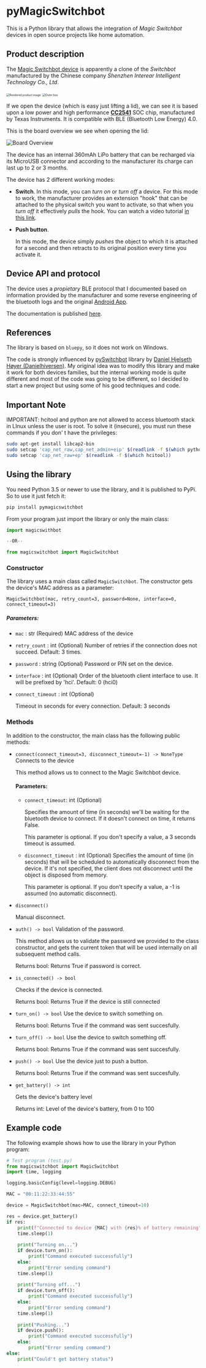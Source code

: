 # pyMagicSwitchbot


This is a Python library that allows the integration of *Magic Switchbot* devices in open source projects like home automation.

## Product description

The [Magic Switchbot device](https://www.interear.com/smart-products/magic-bluetooth-switchbot.html) is apparently a clone of the *Switchbot* manufactured by the Chinese company *Shenzhen Interear Intelligent Technology Co., Ltd*.

<img src="img/render.jpg" alt="Rendered product image" style="zoom:50%;" />

<img src="img/box.jpg" alt="Outer box" style="zoom:50%;" />

If we open the device (which is easy just lifting a lid), we can see it is based upon a low power and high performance [**CC2541**](https://www.ti.com/product/CC2541) SOC chip, manufactured by Texas Instruments. It is compatible with BLE (Bluetooth Low Energy) 4.0.

This is the board overview we see when opening the lid:

![Board Overview](img/board.jpg)

The device has an internal 360mAh LiPo battery that can be recharged via its MicroUSB connector and according to the manufacturer its charge can last up to 2 or 3 months.

The device has 2 different working modes:

* **Switch**.
  In this mode, you can *turn on* or *turn off* a device. For this mode to work, the manufacturer provides an extension "hook" that can be attached to the physical switch you want to activate, so that when you *turn off* it effectively *pulls* the hook. You can watch a video tutorial [in this link](https://cloud.video.alibaba.com/play/u/2153292369/p/1/e/6/t/1/d/hd/278038162598.mp4).

* **Push button**.

  In this mode, the device simply *pushes* the object to which it is attached for a second and then retracts to its original position every time you activate it.



## Device API and protocol

The device uses a *propietary* BLE protocol that I documented based on information provided by the manufacturer and some reverse engineering of the bluetooth logs and the original [Android App](https://play.google.com/store/apps/details?id=com.runChina.moLiKaiGuan&hl=es&gl=US).

The documentation is published [here](doc/MagicSwitchBot_API.md).

## References

The library is based on `bluepy`, so it does not work on Windows.

The code is strongly influenced by [pySwitchbot](https://github.com/Danielhiversen/pySwitchbot) library by [Daniel Hjelseth Høyer (Danielhiversen)](https://github.com/Danielhiversen). My original idea was to modify this library and make it work for both devices families, but the internal working mode is quite different and most of the code was going to be different, so I decided to start a new project but using some of his good techniques and code.

## Important Note

IMPORTANT: hcitool and python are not allowed to access bluetooth stack in LInux unless the user is root.
To solve it (insecure), you must run these commands if you don' t have the privileges:          

```bash
sudo apt-get install libcap2-bin
sudo setcap 'cap_net_raw,cap_net_admin+eip' $(readlink -f $(which python3))
sudo setcap 'cap_net_raw+ep' $(readlink -f $(which hcitool))
```
## Using the library

You need Python 3.5 or newer to use the library, and it is published to PyPi. So to use it just fetch it:

```bash
pip install pymagicswitchbot
```

From your program just import the library or only the main class:

```python
import magicswithbot

--OR--

from magicswitchbot import MagicSwitchbot
```

### Constructor

The library uses a main class called `MagicSwitchbot`. The constructor gets the device's MAC address as a parameter:

`MagicSwitchbot(mac, retry_count=3, password=None, interface=0, connect_timeout=3)`

##### Parameters:
* `mac` : str (Required)
  MAC address of the device
  
* `retry_count` : int (Optional)
  Number of retries if the connection does not succeed. Default: 3 times.
  
* `password` : string (Optional)
  Password or PIN set on the device.
  
* `interface` : int (Optional)
  Order of the bluetooth client interface to use. It will be prefixed by 'hci'. Default: 0 (hci0)
  
* `connect_timeout` : int (Optional)
  
  Timeout in seconds for every connection. Default: 3 seconds

### Methods

In addition to the constructor, the main class has the following public methods:

* `connect(connect_timeout=3, disconnect_timeout=-1) ‑> NoneType`
Connects to the device
  
  This method allows us to connect to the Magic Switchbot device.
  
  #### Parameters:
  
  * `connect_timeout`: int (Optional)
  
    Specifies the amount of time (in seconds) we'll be waiting for the bluetooth device to connect. If it doesn't connect on time, it returns False.
  
    This parameter is optional. If you don't specify a value, a 3 seconds timeout is assumed.
  
  * `disconnect_timeout` : int (Optional)
    Specifies the amount of time (in seconds) that will be scheduled to automatically disconnect from the device. If it's not specified, the client does not disconnect until the object is disposed from memory.
    
    This parameter is optional. If you don't specify a value, a -1 is assumed (no automatic disconnect).
  
* `disconnect()`

  Manual disconnect.
  
* `auth() ‑> bool`
Validation of the password.
  
  This method allows us to validate the password we provided to the class constructor, and gets the current token that will be used internally on all subsequent method calls.
  
  Returns bool: Returns True if password is correct.
  
* `is_connected() ‑> bool`

  Checks if the device is connected.

  Returns bool: Returns True if the device is still connected
  
* `turn_on() ‑> bool`
  Use the device to switch something on.
  
  Returns bool: Returns True if the command was sent succesfully.
  
* `turn_off() ‑> bool`
  Use the device to switch something off.

  Returns bool: Returns True if the command was sent succesfully.
  
* `push() ‑> bool`
  Use the device just to push a button.

  Returns bool: Returns True if the command was sent succesfully.
  
* `get_battery() ‑> int`

  Gets the device's battery level

  Returns int: Level of the device's battery, from 0 to 100

## Example code

The following example shows how to use the library in your Python program:

```python
# Test program (test.py)
from magicswitchbot import MagicSwitchbot
import time, logging

logging.basicConfig(level=logging.DEBUG)

MAC = "00:11:22:33:44:55"

device = MagicSwitchbot(mac=MAC, connect_timeout=10)

res = device.get_battery()
if res:
    print(f"Connected to device {MAC} with {res}% of battery remaining")
    time.sleep(1)
    
    print("Turning on...")
    if device.turn_on():
        print("Command executed successfully")
    else:
        print("Error sending command")
    time.sleep(1)
    
    print("Turning off...")
    if device.turn_off():
        print("Command executed successfully")
    else:
        print("Error sending command")
    time.sleep(1)
    
    print("Pushing...")
    if device.push():
        print("Command executed successfully")
    else:
        print("Error sending command")
else:
    print("Could't get battery status")


```

